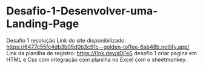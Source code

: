 # Desafio-1-Desenvolver-uma-Landing-Page
Desafio 1 resolução
Link do site disponibilizado: https://6477c55fc4db3b05d0b3c91c--golden-toffee-6ab48b.netlify.app/
Link da planilha de registro: https://l1nk.dev/sDFeS
desafio 1 criar pagina em HTML e Css com integração com planilha no Excel com o sheetmonkey.
